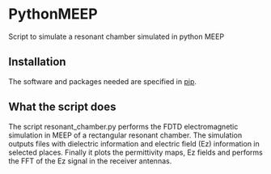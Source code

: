 # PythonMEEP
Script to simulate a resonant chamber simulated in python MEEP

## Installation
The software and packages needed are specified in [pip](https://meep.readthedocs.io/en/latest/Installation/).

## What the script does
The script resonant_chamber.py performs the FDTD electromagnetic simulation in MEEP of a rectangular resonant chamber. The simulation outputs files with dielectric information and electric field (Ez) information in selected places.
Finally it plots the permittivity maps, Ez fields and performs the FFT of the Ez signal in the receiver antennas.
